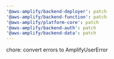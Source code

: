 ```yaml
---
'@aws-amplify/backend-deployer': patch
'@aws-amplify/backend-function': patch
'@aws-amplify/platform-core': patch
'@aws-amplify/backend-auth': patch
'@aws-amplify/backend-data': patch
---
```


chore: convert errors to AmplifyUserError
